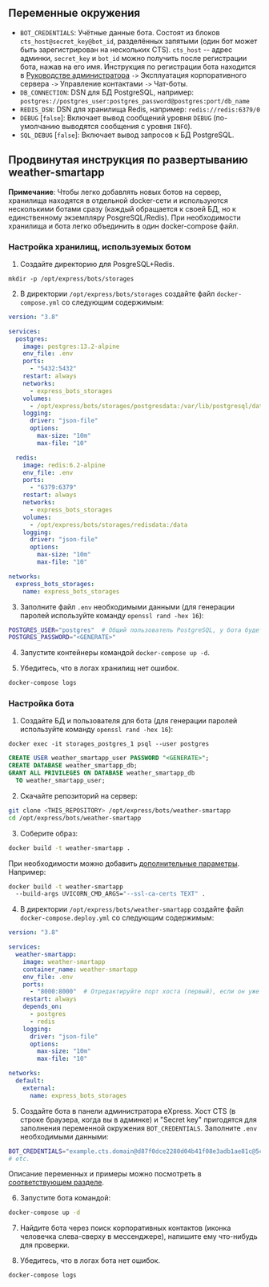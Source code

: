 ## Переменные окружения

* `BOT_CREDENTIALS`: Учётные данные бота. Состоят из блоков
  `cts_host@secret_key@bot_id`, разделённых запятыми (один бот может быть
  зарегистрирован на нескольких CTS). `cts_host` -- адрес админки, `secret_key` и
  `bot_id` можно получить после регистрации бота, нажав на его имя. Инструкция по
  регистрации бота находится в [Руководстве
  администратора](https://express.ms/admin_guide.pdf) `->` Эксплуатация корпоративного
  сервера `->` Управление контактами `->` Чат-боты.
* `DB_CONNECTION`: DSN для БД PostgreSQL, например:
  `postgres://postgres_user:postgres_password@postgres:port/db_name`
* `REDIS_DSN`: DSN для хранилища Redis, например: `redis://redis:6379/0`
* `DEBUG` [`false`]: Включает вывод сообщений уровня `DEBUG` (по-умолчанию выводятся
    сообщения с уровня `INFO`).
* `SQL_DEBUG` [`false`]: Включает вывод запросов к БД PostgreSQL.


## Продвинутая инструкция по развертыванию weather-smartapp

**Примечание**: Чтобы легко добавлять новых ботов на сервер, хранилища находятся в
отдельной docker-сети и используются несколькими ботами сразу (каждый обращается к своей
БД, но к единственному экземпляру PosgreSQL/Redis). При необходимости хранилища и бота
легко объединить в один docker-compose файл.


### Настройка хранилищ, используемых ботом

1. Создайте директорию для PosgreSQL+Redis.

```shell
mkdir -p /opt/express/bots/storages
```

2. В директории `/opt/express/bots/storages` создайте файл `docker-compose.yml` со
   следующим содержимым:

```yaml
version: "3.8"

services:
  postgres:
    image: postgres:13.2-alpine
    env_file: .env
    ports:
      - "5432:5432"
    restart: always
    networks:
      - express_bots_storages
    volumes:
      - /opt/express/bots/storages/postgresdata:/var/lib/postgresql/data
    logging:
      driver: "json-file"
      options:
        max-size: "10m"
        max-file: "10"

  redis:
    image: redis:6.2-alpine
    env_file: .env
    ports:
      - "6379:6379"
    restart: always
    networks:
      - express_bots_storages
    volumes:
      - /opt/express/bots/storages/redisdata:/data
    logging:
      driver: "json-file"
      options:
        max-size: "10m"
        max-file: "10"

networks:
  express_bots_storages:
    name: express_bots_storages
```

3. Заполните файл `.env` необходимыми данными (для генерации паролей используйте команду
   `openssl rand -hex 16`):

```bash
POSTGRES_USER="postgres"  # Общий пользователь PostgreSQL, у бота будет свой собственный
POSTGRES_PASSWORD="<GENERATE>"
```

4. Запустите контейнеры командой `docker-compose up -d`.
   

5. Убедитесь, что в логах хранилищ нет ошибок.

```bash
docker-compose logs
```


### Настройка бота

1. Создайте БД и пользователя для бота (для генерации паролей используйте команду
   `openssl rand -hex 16`):

```shell
docker exec -it storages_postgres_1 psql --user postgres
```

```sql
CREATE USER weather_smartapp_user PASSWORD "<GENERATE>";
CREATE DATABASE weather_smartapp_db;
GRANT ALL PRIVILEGES ON DATABASE weather_smartapp_db 
  TO weather_smartapp_user;
```

2. Скачайте репозиторий на сервер:

```bash
git clone <THIS_REPOSITORY> /opt/express/bots/weather-smartapp
cd /opt/express/bots/weather-smartapp
```

3. Соберите образ:

```bash
docker build -t weather-smartapp .
```

При необходимости можно добавить
[дополнительные параметры](https://www.uvicorn.org/#command-line-options). Например:

```bash
docker build -t weather-smartapp 
  --build-args UVICORN_CMD_ARGS="--ssl-ca-certs TEXT" .
```

4. В директории `/opt/express/bots/weather-smartapp` создайте файл
   `docker-compose.deploy.yml` со следующим содержимым:

```yaml
version: "3.8"

services:
  weather-smartapp:
    image: weather-smartapp
    container_name: weather-smartapp
    env_file: .env
    ports:
      - "8000:8000"  # Отредактируйте порт хоста (первый), если он уже занят
    restart: always
    depends_on:
      - postgres
      - redis
    logging:
      driver: "json-file"
      options:
        max-size: "10m"
        max-file: "10"

networks:
  default:
    external:
      name: express_bots_storages
```
   
5. Создайте бота в панели администратора eXpress. Хост CTS (в строке браузера, когда вы в админке) и
   "Secret key" пригодятся для заполнения переменной окружения `BOT_CREDENTIALS`. 
   Заполните `.env` необходимыми данными:

```bash
BOT_CREDENTIALS="example.cts.domain@d87f0dce2280d04b41f08e3adb1ae81c@5ce31515-32ae-435a-b6f4-748d2ced921d"
# etc.
```

Описание переменных и примеры можно посмотреть в [соответствующем
разделе](#переменные-окружения).

6. Запустите бота командой:

```bash
docker-compose up -d
```

7. Найдите бота через поиск корпоративных контактов (иконка человечка слева-сверху в
   мессенджере), напишите ему что-нибудь для проверки.


8. Убедитесь, что в логах бота нет ошибок.

```bash
docker-compose logs
```
